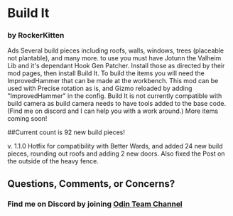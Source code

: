 ﻿
# Build It

### by RockerKitten

Ads Several build pieces including roofs, walls, windows, trees (placeable not plantable), and many more.
to use you must have Jotunn the Valheim Lib and it's dependant Hook Gen Patcher. Install those as directed by their mod pages, then install Build It.
To build the items you will need the ImprovedHammer that can be made at the workbench.
This mod can be used with Precise rotation as is, and Gizmo reloaded by adding "ImprovedHammer" in the config.
Build It is not currently compatible with build camera as build camera needs to have tools added to the base code. (Find me on discord and I can help you with a work around.)
More items coming soon! 

##Current count is 92 new build pieces!

v. 1.1.0 Hotfix for compatibility with Better Wards, and added 24 new build pieces, rounding out roofs and adding 2 new doors. Also fixed the Post on the outside of the heavy fence.

## Questions, Comments, or Concerns?
### Find me on Discord by joining [Odin Team Channel](https://discord.gg/hfgmEc2hXt)